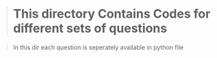 > # **This directory Contains Codes for different sets of questions**

> In this dir each question is seperately available in python file
